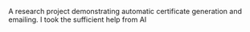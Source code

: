 A research project demonstrating automatic certificate generation and emailing. I took the sufficient help from AI
